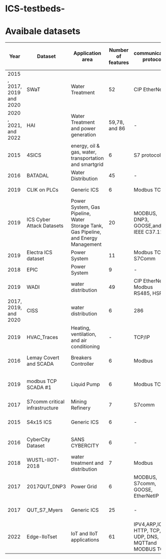 # ICS-testbeds-

# Avaibale datasets

Year  | Dataset  | Application area  | Number of features  |communication protocol| Attack Type  | Data Size  | Data format (Mega Byte)  | Data set URL  |
--- | --- | --- | --- |--- |--- |--- |--- |--- 
2015 , 2017, 2019 and 2020 | SWaT  | Water Treatment  | 52  | CIP EtherNet, IP| Injection attack  | 285 | CSV | https://itrust.sutd.edu.sg/itrust-labs_datasets/dataset_info/ 
2020 , 2021, and 2022|  HAI  | Water Treatment and power generation | 59,78, and 86  | - | Injection attack  | 181, 205, and 196 | CSV | https://www.usenix.org/conference/cset20/presentation/shin   
2015|  4SICS  | energy, oil & gas, water, transportation and smartgrid | 6 | S7 protocol| ??  | 24, 134, and 200 | pcap | https://www.netresec.com/?page=PCAP4SICS  
2016|  BATADAL   | Water Distribution | 45 |-| Injection attack | 1.16 and 2.08 | csv, inp | https://www.batadal.net/data.html  
2019|  CLIK on PLCs   | Generic ICS | 6 | Modbus TCP | function code attack | 3.75 | pcap | https://gitlab.com/safelab/clik/-/tree/master/    
2019|  ICS  Cyber Attack Datasets  | Power System, Gas Pipeline, Water Storage Tank, Gas Pipeline, and Energy Management | 20 | MODBUS, DNP3, GOOSE,and IEEE C37.118 | ?? | Injection attack, Replay| CSV, ARFF | https://sites.google.com/a/uah.edu/tommy-morris-uah/ics-data-sets  
2019|  Electra ICS dataset   | Power System | 11 | Modbus TCP, S7Comm| Reconnaissance, Injection, Replay| 56, 1.7GB | CSV| http://perception.inf.um.es/ICS-datasets/  
2018|  EPIC   | Power System | 9 | -| No attacks| ?? | pcap ,CSV| https://itrust.sutd.edu.sg/itrust-labs_datasets/dataset_info/  
2019|  WADI   | water distribution | 49 | CIP EtherNet, Modbus RS485, HSPA |  Injection attack | ?? | CSV| https://itrust.sutd.edu.sg/itrust-labs_datasets/dataset_info/ 
2017, 2019, and 2020 |  CISS   | water distribution | 6 | 286 |  Injection attack | - | pcap| https://itrust.sutd.edu.sg/itrust-labs_datasets/dataset_info/   
2019|  HVAC_Traces   | Heating, ventilation, and air conditioning | - | TCP/IP |  Injection attack | - | pcap| https://github.com/gkabasele/HVAC_Traces/blob/master/README.md   
2016|  Lemay Covert and SCADA  | Breakers Controller| 6| Modbus|Covert Channel, Reconnaissance, Injection | - | pcap, CSV| https://github.com/antoine-lemay/Modbus_dataset   
2019|  modbus TCP SCADA #1 | Liquid Pump| 6| Modbus TCP|Main-in-the-Middle attack,denial of service | 639,184, and 214 | pcap| https://github.com/tjcruz-dei/ICS_PCAPS/releases/tag/MODBUSTCP%231  
2017| S7comm critical infrastructure | Mining Refinery| 7| S7comm |Main-in-the-Middle attack| 291.9 | pcap| https://github.com/tjcruz-dei/ICS_PCAPS/releases/tag/MODBUSTCP%231  
2015| S4x15 ICS | Generic ICS| 6| - |Unknown| 34, 10, 2, and 10  | pcap| https://www.netresec.com/?page=DigitalBond_S4   
2016| CyberCity Dataset | SANS CYBERCITY| 6| - |Injection, MitM, DoS, and Reconnaissan| 160 | pcap| https://ieeexplore.ieee.org/document/7423146 
2018|WUSTL-IIOT-2018  | water treatment and distribution| 7| Modbus |Reconnaissan| 627 | pcap| https://www.cse.wustl.edu/~jain/iiot/index.html 
2017|2017QUT_DNP3| Power Grid| 6|MODBUS, S7comm, GOOSE, EtherNetIP|Reconnaissan, Replay, Main-in-the-Middle attack, Injection| 1500 | pcap,logs| https://github.com/qut-infosec/2017QUT_DNP3
2017|QUT_S7_Myers| Generic ICS|25 |-|Main-in-the-Middle attack, Injection| 140| pcap, csv, xlsx| https://cloudstor.aarnet.edu.au/plus/index.php/s/9qFfeVmfX7K5IDH 
2022|Edge-IIoTset| IoT and IIoT applications|61 |IPV4,ARP,ICMP, HTTP, TCP, UDP, DNS, MQTTand MODBUS TCP|Main-in-the-Middle attack, Injection| 1480| pcap, csv,txt, and zip| https://www.kaggle.com/datasets/mohamedamineferrag/edgeiiotset-cyber-security-dataset-of-iot-iiot












